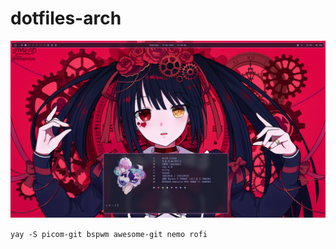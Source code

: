 # dotfiles-arch

![alt text](./screen_v2.png "Logo Title Text 1")

`
  yay -S picom-git bspwm awesome-git nemo rofi
`
